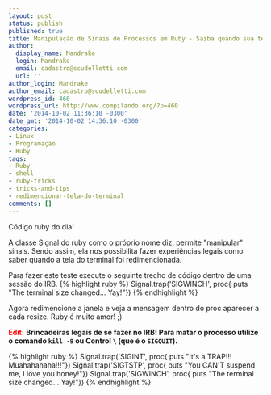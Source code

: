 ```yaml
---
layout: post
status: publish
published: true
title: Manipulação de Sinais de Processos em Ruby - Saiba quando sua tela foi redimencionada
author:
  display_name: Mandrake
  login: Mandrake
  email: cadastro@scudelletti.com
  url: ''
author_login: Mandrake
author_email: cadastro@scudelletti.com
wordpress_id: 460
wordpress_url: http://www.compilando.org/?p=460
date: '2014-10-02 11:36:10 -0300'
date_gmt: '2014-10-02 14:36:10 -0300'
categories:
- Linux
- Programação
- Ruby
tags:
- Ruby
- shell
- ruby-tricks
- tricks-and-tips
- redimencionar-tela-do-terminal
comments: []
---
```

Código ruby do dia!

A classe [Signal](http://ruby-doc.org/core-2.1.2/Signal.html) do ruby como o próprio nome diz, permite "manipular" sinais. Sendo assim, ela nos possibilita fazer experiências legais como saber quando a tela do terminal foi redimencionada.

Para fazer este teste execute o seguinte trecho de código dentro de uma sessão do IRB.
{% highlight ruby %}
  Signal.trap('SIGWINCH', proc{ puts "The terminal size changed... Yay!"})
{% endhighlight %}

Agora redimencione a janela e veja a mensagem dentro do proc aparecer a cada resize.
Ruby é muito amor! ;)

**<span style="color:red">Edit:</span>** **Brincadeiras legais de se fazer no IRB! Para matar o processo utilize o comando `kill -9` ou Control `\` (que é o `SIGQUIT`).**

{% highlight ruby %}
Signal.trap('SIGINT', proc{ puts "It's a TRAP!!! Muahahahaha!!!"})
Signal.trap('SIGTSTP', proc{ puts "You CAN'T suspend me, I love you honey!"})
Signal.trap('SIGWINCH', proc{ puts "The terminal size changed... Yay!"})
{% endhighlight %}
